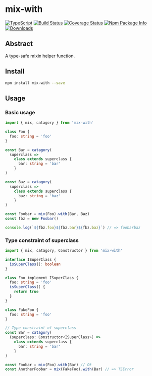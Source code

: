 # mix-with

[![TypeScript](https://img.shields.io/badge/lang-typescript-blue.svg)](https://www.tslang.cn/) [![Build Status](https://github.com/yusangeng/mix-with/workflows/test/badge.svg)](https://github.com/yusangeng/mix-with/actions?query=workflow%3Atest) [![Coverage Status](https://coveralls.io/repos/github/yusangeng/mix-with/badge.svg?branch=master)](https://coveralls.io/github/yusangeng/mix-with) [![Npm Package Info](https://badge.fury.io/js/mix-with.svg)](https://www.npmjs.com/package/mix-with) [![Downloads](https://img.shields.io/npm/dw/mix-with.svg?style=flat)](https://www.npmjs.com/package/mix-with)

## Abstract

A type-safe mixin helper function.

## Install

```bash
npm install mix-with --save
```

## Usage

### Basic usage

```ts
import { mix, catagory } from 'mix-with'

class Foo {
  foo: string = 'foo'
}

const Bar = catagory(
  superclass =>
    class extends superclass {
      bar: string = 'bar'
    }
)

const Baz = catagory(
  superclass =>
    class extends superclass {
      baz: string = 'baz'
    }
)

const Foobar = mix(Foo).with(Bar, Baz)
const fbz = new Foobar()

console.log(`${fbz.foo}${fbz.bar}${fbz.baz}`) // => foobarbaz
```

### Type constraint of superclass

```ts
import { mix, catagory, Constructor } from 'mix-with'

interface ISuperClass {
  isSuperClass(): boolean
}

class Foo implement ISuperClass {
  foo: string = 'foo'
  isSuperClass() {
    return true
  }
}

class FakeFoo {
  foo: string = 'foo'
}

// Type constraint of superclass
const Bar = catagory(
  (superclass: Constructor<ISuperClass>) =>
    class extends superclass {
      bar: string = 'bar'
    }
)

const Foobar = mix(Foo).with(Bar) // Ok
const AnotherFoobar = mix(FakeFoo).with(Bar) // => TSError
```
